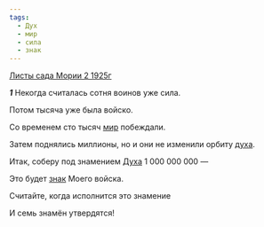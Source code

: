 ```yaml
---
tags:
  - Дух
  - мир
  - сила
  - знак
---
```


[Листы сада Мории 2 1925г](/agni/1925)

___1___
Некогда считалась сотня воинов уже сила.   

Потом тысяча уже была войско.   

Со временем сто тысяч [мир](/tag/#мир) побеждали.   

Затем поднялись миллионы, но и они не изменили орбиту [духа](/tag/#Дух).   

Итак, соберу под знамением [Духа](/tag/#Дух) 1 000 000 000 —   

Это будет [знак](/tag/#знак) Моего войска.   

Считайте, когда исполнится это знамение   

И семь знамён утвердятся!   

